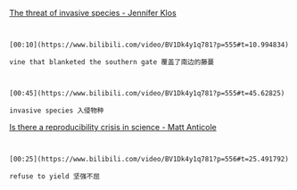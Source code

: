 [The threat of invasive species - Jennifer Klos](https://www.bilibili.com/video/BV1Dk4y1q781?p=555)

```ad-note


[00:10](https://www.bilibili.com/video/BV1Dk4y1q781?p=555#t=10.994834)

vine that blanketed the southern gate 覆盖了南边的藤蔓

```

```ad-note


[00:45](https://www.bilibili.com/video/BV1Dk4y1q781?p=555#t=45.62825)

invasive species 入侵物种

```

[Is there a reproducibility crisis in science - Matt Anticole](https://www.bilibili.com/video/BV1Dk4y1q781?p=556)

```ad-note


[00:25](https://www.bilibili.com/video/BV1Dk4y1q781?p=556#t=25.491792)

refuse to yield 坚强不屈

```